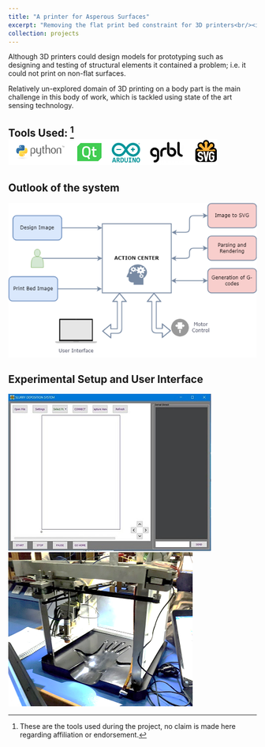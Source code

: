 ```yaml
---
title: "A printer for Asperous Surfaces"
excerpt: "Removing the flat print bed constraint for 3D printers<br/><img src='/images/printer-tech-stack.png'>"
collection: projects
---
```

Although 3D printers could design models for prototyping such as designing and testing of structural elements it contained a problem; i.e. it could not print on non-flat surfaces. 

Relatively un-explored domain of 3D printing on a body part is the main challenge in this body of work, which is tackled using state of the art sensing technology.


## Tools Used:  [^1] ![alt text](/images/printer-tech-stack.png)


## Outlook of the system
![alt text](/images/endtoend.png)


## Experimental Setup and User Interface
![Gui](/images/gui.jpg) ![ExpSetup](/images/ExpSetup.png)




[^1]: These are the tools used during the project, no claim is made here regarding affiliation or endorsement.



